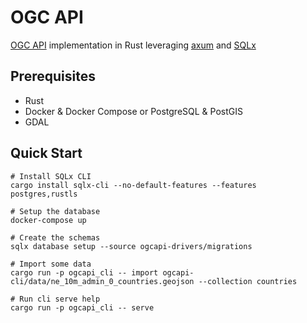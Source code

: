 # OGC API

[OGC API](https://ogcapi.ogc.org/) implementation in Rust leveraging [axum](https://github.com/tokio-rs/axum) and [SQLx](https://github.com/launchbadge/sqlx)

## Prerequisites

- Rust
- Docker & Docker Compose or PostgreSQL & PostGIS
- GDAL

## Quick Start

```
# Install SQLx CLI
cargo install sqlx-cli --no-default-features --features postgres,rustls

# Setup the database
docker-compose up

# Create the schemas
sqlx database setup --source ogcapi-drivers/migrations

# Import some data
cargo run -p ogcapi_cli -- import ogcapi-cli/data/ne_10m_admin_0_countries.geojson --collection countries

# Run cli serve help
cargo run -p ogcapi_cli -- serve
```
